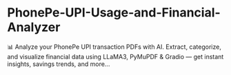 # PhonePe-UPI-Usage-and-Financial-Analyzer
📊 Analyze your PhonePe UPI transaction PDFs with AI. Extract, categorize, and visualize financial data using LLaMA3, PyMuPDF &amp; Gradio — get instant insights, savings trends, and more...
